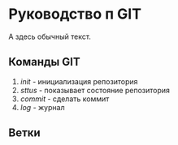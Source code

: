 # Руководство п GIT

А здесь обычный текст.

## Команды GIT
1. *init* - инициализация репозитория
2. *sttus* - показывает состояние репозитория
3. *commit* - сделать коммит
4. *log* - журнал
## Ветки
